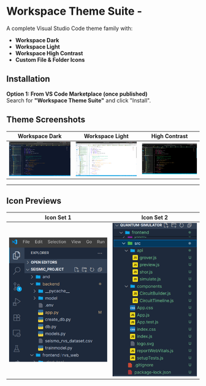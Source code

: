 # Workspace Theme Suite -

A complete Visual Studio Code theme family with:

-  **Workspace Dark**
-  **Workspace Light**
-  **Workspace High Contrast**
-  **Custom File & Folder Icons**


##  Installation

**Option 1: From VS Code Marketplace (once published)**  
Search for **"Workspace Theme Suite"** and click "Install".


##  Theme Screenshots

| Workspace Dark | Workspace Light | High Contrast |
|----------------|-----------------|----------------|
| ![](assets/screenshots/workspace_dark.png) | ![](assets/screenshots/workspace_light.png) | ![](assets/screenshots/workspace_HighContrast.png) |

---

##  Icon Previews

| Icon Set 1 | Icon Set 2 |
|------------|-------------|
| ![](assets/screenshots/icon1.png) | ![](assets/screenshots/icon2.png) |




